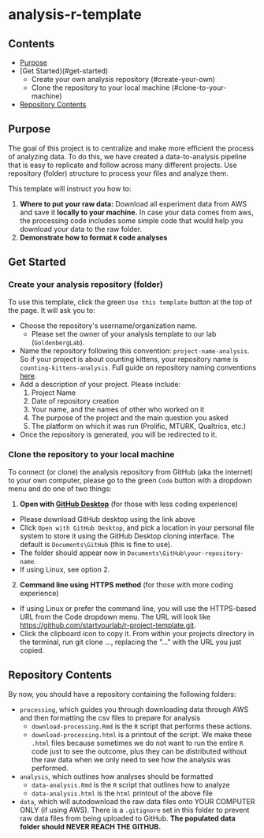 # analysis-r-template

## Contents
- [Purpose](#purpose)
- [Get Started)(#get-started)
    - Create your own analysis repository (#create-your-own)
    - Clone the repository to your local machine (#clone-to-your-machine)
- [Repository Contents](#repository-content)

## Purpose

The goal of this project is to centralize and make more efficient the process of analyzing data. To do this, we have created a data-to-analysis pipeline that is easy to replicate and follow across many different projects. Use repository (folder) structure to process your files and analyze them.

This template will instruct you how to:

1. **Where to put your raw data:** Download all experiment data from AWS and save it **locally to your machine.**  In case your data comes from aws, the processing code includes some simple code that would help you download your data to the raw folder.
2. **Demonstrate how to format `R` code analyses**

## Get Started

### Create your analysis repository (folder)

To use this template, click the green `Use this template` button at the top of the page. It will ask you to:

- Choose the repository's username/organization name. 
    - Please set the owner of your analysis template to our lab (`GoldenbergLab`).
- Name the repository following this convention: `project-name-analysis`. So if your project is about counting kittens, your repository name is `counting-kittens-analysis`. Full guide on repository naming conventions [here](https://github.com/GoldenbergLab/naming-conventions#repository-names).
- Add a description of your project. Please include:
    1. Project Name
    2. Date of repository creation
    3. Your name, and the names of other who worked on it
    4. The purpose of the project and the main question you asked
    5. The platform on which it was run (Prolific, MTURK, Qualtrics, etc.)
- Once the repository is generated, you will be redirected to it.

### Clone the repository to your local machine

To connect (or clone) the analysis repository from GitHub (aka the internet) to your own computer, please go to the green `Code` button with a dropdown menu and do one of two things: 

1. **Open with [GitHub Desktop](https://desktop.github.com/)** (for those with less coding experience)

- Please download GitHub desktop using the link above
- Click `Open with GitHub Desktop`, and pick a location in your personal file system to store it using the GitHub Desktop cloning interface. The default is `Documents\GitHub` (this is fine to use).
- The folder should appear now in `Documents\GitHub\your-repository-name`.
- If using Linux, see option 2.

2. **Command line using HTTPS method** (for those with more coding experience)

- If using Linux or prefer the command line, you will use the HTTPS-based URL from the Code dropdown menu. The URL will look like https://github.com/startyourlab/r-project-template.git. 
- Click the clipboard icon to copy it. From within your projects directory in the terminal, run git clone ..., replacing the "..." with the URL you just copied.

## Repository Contents

By now, you should have a repository containing the following folders:

- `processing`, which guides you through downloading data through AWS and then formatting the csv files to prepare for analysis
	- `download-processing.Rmd` is the `R` script that performs these actions.
	- `download-processing.html` is a printout of the script. We make these `.html` files because sometimes we do not want to run the entire `R` code just to see the outcome, plus they can be distributed without the raw data when we only need to see how the analysis was performed.
- `analysis`, which outlines how analyses should be formatted
	- `data-analysis.Rmd` is the `R` script that outlines how to analyze
	- `data-analysis.html` is the `html` printout of the above file
- `data`, which will autodownload the raw data files onto YOUR COMPUTER ONLY (if using AWS). There is a `.gitignore` set in this folder to prevent raw data files from being uploaded to GitHub. **The populated data folder should NEVER REACH THE GITHUB.**
